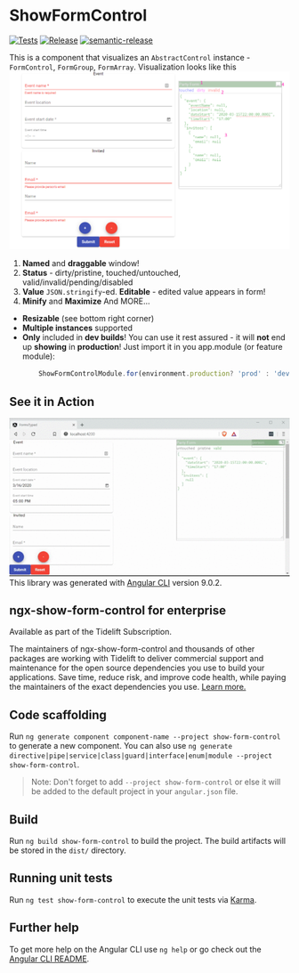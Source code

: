 
# ShowFormControl

[![Tests](https://github.com/gparlakov/show-form-control/actions/workflows/test-forms-typed.yml/badge.svg)](https://github.com/gparlakov/show-form-control/actions/workflows/test-forms-typed.yml) [![Release](https://github.com/gparlakov/show-form-control/actions/workflows/release-show-form-control.yml/badge.svg)](https://github.com/gparlakov/show-form-control/actions/workflows/release-show-form-control.yml) [![semantic-release](https://img.shields.io/badge/%20%20%F0%9F%93%A6%F0%9F%9A%80-semantic--release-e10079.svg)](https://github.com/semantic-release/semantic-release)

This is a component that visualizes an `AbstractControl` instance - `FormControl`, `FormGroup`, `FormArray`.
Visualization looks like this
![SFC overview - image missing](./assets/sfc-overview.png)
1. **Named** and **draggable** window!
2. **Status** - dirty/pristine, touched/untouched, valid/invalid/pending/disabled
3. **Value** `JSON.stringify`-ed. **Editable** - edited value appears in form!
4. **Minify** and **Maximize**
And MORE...
* **Resizable** (see bottom right corner)
* **Multiple instances** supported
* **Only** included in **dev builds**! You can use it rest assured - it will **not** end up **showing** in **production**! Just import it in you app.module (or feature module):
    ```ts
        ShowFormControlModule.for(environment.production? 'prod' : 'dev')
    ```

## See it in Action
![SFC video overview - missing file](./assets/sfc-video-overview.gif)
This library was generated with [Angular CLI](https://github.com/angular/angular-cli) version 9.0.2.

## ngx-show-form-control for enterprise

Available as part of the Tidelift Subscription.

The maintainers of ngx-show-form-control and thousands of other packages are working with Tidelift to deliver commercial support and maintenance for the open source dependencies you use to build your applications. Save time, reduce risk, and improve code health, while paying the maintainers of the exact dependencies you use. [Learn more.](https://tidelift.com/subscription/pkg/npm-ngx-show-form-control?utm_source=npm-ngx-show-form-control&utm_medium=referral&utm_campaign=enterprise&utm_term=repo)

## Code scaffolding

Run `ng generate component component-name --project show-form-control` to generate a new component. You can also use `ng generate directive|pipe|service|class|guard|interface|enum|module --project show-form-control`.
> Note: Don't forget to add `--project show-form-control` or else it will be added to the default project in your `angular.json` file.

## Build

Run `ng build show-form-control` to build the project. The build artifacts will be stored in the `dist/` directory.

## Running unit tests

Run `ng test show-form-control` to execute the unit tests via [Karma](https://karma-runner.github.io).

## Further help

To get more help on the Angular CLI use `ng help` or go check out the [Angular CLI README](https://github.com/angular/angular-cli/blob/master/README.md).
